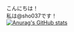 こんにちは！<br>
私は@sho037です！<br>
[![Anurag's GitHub stats](https://github-readme-stats.vercel.app/api?username=sho037&count_private=true&show_icons=true&theme=midnight-purple)](https://github.com/anuraghazra/github-readme-stats)

<!---
sho037/sho037 is a ✨ special ✨ repository because its `README.md` (this file) appears on your GitHub profile.
You can click the Preview link to take a look at your changes.
--->
